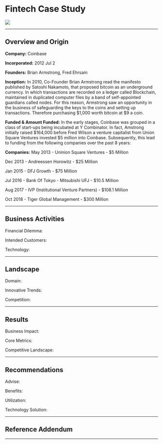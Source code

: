 # Fintech Case Study

![](https://github.com/HendersonRichardK/Unit1_Homework_Assignment/blob/master/Coinbase-1-1200x628.jpg)

---

## Overview and Origin

**Company:**  Coinbase

**Incorporated:**  2012 Jul 2

**Founders:**  Brian Armstrong, Fred Ehrsam

**Inception:**  In 2010, Co-Founder Brian Armstrong read the manifesto published by Satoshi Nakamoto, that proposed bitcoin as an underground currency.  In which transactions are recorded on a ledger called Blockchain, maintained in duplicated computer files by a band of self-appointed guardians called nodes.  For this reason, Armstrong saw an opportunity in the business of safeguarding the keys to the coins and setting up transactions. Therefore purchasing $1,000 worth bitcoin at $9 a coin. 

**Funded & Amount Funded:**  In the early stages, Coinbase was grouped in a class of start-ups being incubated at Y Combinator. In fact, Amstrong initially raised $164,000 before Fred Wilson a venture capitalist from Union Square Ventures invested $5 million into Coinbase. Subsequently, this lead to funding from the following companies over the past 8 years:

**Companies:**
May 2013 - Uninion Square Ventures - $5 Million

Dec 2013 - Andreessen Horowitz - $25 Million

Jan 2015 - DFJ Growth - $75 Million 

Jul 2016 - Bank Of Tokyo - Mitsubishi UFJ - $10.5 Million

Aug 2017 - IVP (Institutional Venture Partners) - $108.1 Million

Oct 2018 - Tiger Global Management - $300 Million

---

## Business Activities

Financial Dilemma:

Intended Customers:

Technology:

---

## Landscape

Domain:

Innovative Trends:

Competition:

---

## Results

Business Impact:

Core Metrics:

Competitive Landscape:

---

## Recommendations

Advise:

Benefits:

Utilization:

Technology Solution:

---

## Reference Addendum

















---







